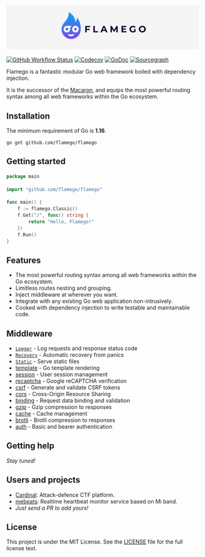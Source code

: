 ![Flamego](https://github.com/flamego/brand-kit/raw/main/banner/banner-01.jpg)

[![GitHub Workflow Status](https://img.shields.io/github/workflow/status/flamego/flamego/Go?logo=github&style=for-the-badge)](https://github.com/flamego/flamego/actions?query=workflow%3AGo)
[![Codecov](https://img.shields.io/codecov/c/gh/flamego/flamego?logo=codecov&style=for-the-badge)](https://app.codecov.io/gh/flamego/flamego)
[![GoDoc](https://img.shields.io/badge/GoDoc-Reference-blue?style=for-the-badge&logo=go)](https://pkg.go.dev/github.com/flamego/flamego?tab=doc)
[![Sourcegraph](https://img.shields.io/badge/view%20on-Sourcegraph-brightgreen.svg?style=for-the-badge&logo=sourcegraph)](https://sourcegraph.com/github.com/flamego/flamego)

Flamego is a fantastic modular Go web framework boiled with dependency injection.

It is the successor of the [Macaron](https://github.com/go-macaron/macaron), and equips the most powerful routing syntax among all web frameworks within the Go ecosystem.

## Installation

The minimum requirement of Go is **1.16**.

	go get github.com/flamego/flamego

## Getting started

```go
package main

import "github.com/flamego/flamego"

func main() {
	f := flamego.Classic()
	f.Get("/", func() string {
		return "Hello, Flamego!"
	})
	f.Run()
}
```

## Features

- The most powerful routing syntax among all web frameworks within the Go ecosystem.
- Limitless routes nesting and grouping.
- Inject middleware at wherever you want.
- Integrate with any existing Go web application non-intrusively.
- Cooked with dependency injection to write testable and maintainable code.

## Middleware

- [`Logger`](logger.go) - Log requests and response status code
- [`Recovery`](recovery.go) - Automatic recovery from panics
- [`Static`](static.go) - Serve static files
- [template](https://github.com/flamego/template) - Go template rendering
- [session](https://github.com/flamego/session) - User session management
- [recaptcha](https://github.com/flamego/recaptcha) - Google reCAPTCHA verification
- [csrf](https://github.com/flamego/csrf) - Generate and validate CSRF tokens
- [cors](https://github.com/flamego/cors) - Cross-Origin Resource Sharing
- [binding](https://github.com/flamego/binding) - Request data binding and validation
- [gzip](https://github.com/flamego/gzip) - Gzip compression to responses
- [cache](https://github.com/flamego/cache) - Cache management
- [brotli](https://github.com/flamego/brotli) - Brotli compression to responses
- [auth](https://github.com/flamego/auth) - Basic and bearer authentication

## Getting help

_Stay tuned!_

## Users and projects

- [Cardinal](https://github.com/vidar-team/Cardinal): Attack-defence CTF platform.
- [mebeats](https://github.com/wuhan005/mebeats): Realtime heartbeat monitor service based on Mi band.
- _Just send a PR to add yours!_

## License

This project is under the MIT License. See the [LICENSE](LICENSE) file for the full license text.

